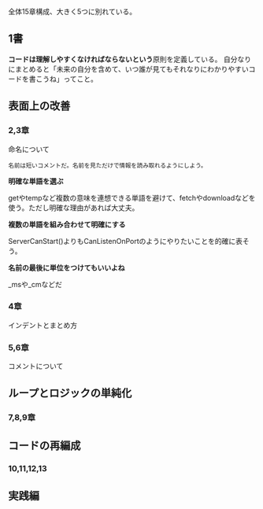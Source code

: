 全体15章構成、大きく5つに別れている。

## 1書
**コードは理解しやすくなければならないという**原則を定義している。
自分なりにまとめると「未来の自分を含めて、いつ誰が見てもそれなりにわかりやすいコードを書こうね」ってこと。

## 表面上の改善

### 2,3章
命名について

~~~
名前は短いコメントだ。名前を見ただけで情報を読み取れるようにしよう。
~~~

**明確な単語を選ぶ**

getやtempなど複数の意味を連想できる単語を避けて、fetchやdownloadなどを使う。ただし明確な理由があれば大丈夫。

**複数の単語を組み合わせて明確にする**

ServerCanStart()よりもCanListenOnPortのようにやりたいことを的確に表そう。

**名前の最後に単位をつけてもいいよね**

_msや_cmなどだ


### 4章
インデントとまとめ方

### 5,6章
コメントについて


## ループとロジックの単純化

### 7,8,9章


## コードの再編成

### 10,11,12,13


## 実践編

